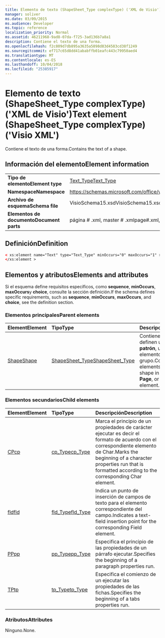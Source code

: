 ```yaml
---
title: Elemento de texto (ShapeSheet_Type complexType) ('XML de Visio')
manager: soliver
ms.date: 03/09/2015
ms.audience: Developer
ms.topic: reference
localization_priority: Normal
ms.assetid: 46211968-9ad8-07da-f725-3ad136b7a8a1
description: Contiene el texto de una forma.
ms.openlocfilehash: f2c809d7db895a3635a5898d83d4583cd38f1249
ms.sourcegitcommit: ef717c65d8dd41ababffb01eafc443c79950aed4
ms.translationtype: MT
ms.contentlocale: es-ES
ms.lasthandoff: 10/04/2018
ms.locfileid: "25385917"
---
```

# <a name="text-element-shapesheettype-complextype-visio-xml"></a><span data-ttu-id="05c53-103">Elemento de texto (ShapeSheet_Type complexType) ('XML de Visio')</span><span class="sxs-lookup"><span data-stu-id="05c53-103">Text element (ShapeSheet_Type complexType) ('Visio XML')</span></span>

<span data-ttu-id="05c53-104">Contiene el texto de una forma.</span><span class="sxs-lookup"><span data-stu-id="05c53-104">Contains the text of a shape.</span></span>
  
## <a name="element-information"></a><span data-ttu-id="05c53-105">Información del elemento</span><span class="sxs-lookup"><span data-stu-id="05c53-105">Element information</span></span>

|||
|:-----|:-----|
|<span data-ttu-id="05c53-106">**Tipo de elemento**</span><span class="sxs-lookup"><span data-stu-id="05c53-106">**Element type**</span></span> <br/> |[<span data-ttu-id="05c53-107">Text_Type</span><span class="sxs-lookup"><span data-stu-id="05c53-107">Text_Type</span></span>](text_type-complextypevisio-xml.md) <br/> |
|<span data-ttu-id="05c53-108">**Namespace**</span><span class="sxs-lookup"><span data-stu-id="05c53-108">**Namespace**</span></span> <br/> |https://schemas.microsoft.com/office/visio/2012/main  <br/> |
|<span data-ttu-id="05c53-109">**Archivo de esquema**</span><span class="sxs-lookup"><span data-stu-id="05c53-109">**Schema file**</span></span> <br/> |<span data-ttu-id="05c53-110">VisioSchema15.xsd</span><span class="sxs-lookup"><span data-stu-id="05c53-110">VisioSchema15.xsd</span></span>  <br/> |
|<span data-ttu-id="05c53-111">**Elementos de documento**</span><span class="sxs-lookup"><span data-stu-id="05c53-111">**Document parts**</span></span> <br/> |<span data-ttu-id="05c53-112">página # .xml, master # .xml</span><span class="sxs-lookup"><span data-stu-id="05c53-112">page#.xml, master#.xml</span></span>  <br/> |
   
## <a name="definition"></a><span data-ttu-id="05c53-113">Definición</span><span class="sxs-lookup"><span data-stu-id="05c53-113">Definition</span></span>

```XML
< xs:element name="Text" type="Text_Type" minOccurs="0" maxOccurs="1" >
</xs:element >
```

## <a name="elements-and-attributes"></a><span data-ttu-id="05c53-114">Elementos y atributos</span><span class="sxs-lookup"><span data-stu-id="05c53-114">Elements and attributes</span></span>

<span data-ttu-id="05c53-115">Si el esquema define requisitos específicos, como **sequence**, **minOccurs**, **maxOccurs**y **choice**, consulte la sección definición.</span><span class="sxs-lookup"><span data-stu-id="05c53-115">If the schema defines specific requirements, such as **sequence**, **minOccurs**, **maxOccurs**, and **choice**, see the definition section.</span></span> 
  
### <a name="parent-elements"></a><span data-ttu-id="05c53-116">Elementos principales</span><span class="sxs-lookup"><span data-stu-id="05c53-116">Parent elements</span></span>

|<span data-ttu-id="05c53-117">**Element**</span><span class="sxs-lookup"><span data-stu-id="05c53-117">**Element**</span></span>|<span data-ttu-id="05c53-118">**Tipo**</span><span class="sxs-lookup"><span data-stu-id="05c53-118">**Type**</span></span>|<span data-ttu-id="05c53-119">**Descripción**</span><span class="sxs-lookup"><span data-stu-id="05c53-119">**Description**</span></span>|
|:-----|:-----|:-----|
|[<span data-ttu-id="05c53-120">Shape</span><span class="sxs-lookup"><span data-stu-id="05c53-120">Shape</span></span>](shape-element-shapes_type-complextypevisio-xml.md) <br/> |[<span data-ttu-id="05c53-121">ShapeSheet_Type</span><span class="sxs-lookup"><span data-stu-id="05c53-121">ShapeSheet_Type</span></span>](shapesheet_type-complextypevisio-xml.md) <br/> |<span data-ttu-id="05c53-122">Contiene elementos que definen una forma en un **patrón**, una **página**o un elemento de la forma de grupo.</span><span class="sxs-lookup"><span data-stu-id="05c53-122">Contains elements that define a shape in a **Master**, **Page**, or group shape element.</span></span>  <br/> |
   
### <a name="child-elements"></a><span data-ttu-id="05c53-123">Elementos secundarios</span><span class="sxs-lookup"><span data-stu-id="05c53-123">Child elements</span></span>

|<span data-ttu-id="05c53-124">**Element**</span><span class="sxs-lookup"><span data-stu-id="05c53-124">**Element**</span></span>|<span data-ttu-id="05c53-125">**Tipo**</span><span class="sxs-lookup"><span data-stu-id="05c53-125">**Type**</span></span>|<span data-ttu-id="05c53-126">**Descripción**</span><span class="sxs-lookup"><span data-stu-id="05c53-126">**Description**</span></span>|
|:-----|:-----|:-----|
|[<span data-ttu-id="05c53-127">CP</span><span class="sxs-lookup"><span data-stu-id="05c53-127">cp</span></span>](cp-element-text_type-complextypevisio-xml.md) <br/> |[<span data-ttu-id="05c53-128">cp_Type</span><span class="sxs-lookup"><span data-stu-id="05c53-128">cp_Type</span></span>](cp_type-complextypevisio-xml.md) <br/> |<span data-ttu-id="05c53-129">Marca el principio de un propiedades de carácter ejecutar es decir el formato de acuerdo con el correspondiente elemento de Char.</span><span class="sxs-lookup"><span data-stu-id="05c53-129">Marks the beginning of a character properties run that is formatted according to the corresponding Char element.</span></span>  <br/> |
|[<span data-ttu-id="05c53-130">fld</span><span class="sxs-lookup"><span data-stu-id="05c53-130">fld</span></span>](fld-element-text_type-complextypevisio-xml.md) <br/> |[<span data-ttu-id="05c53-131">fld_Type</span><span class="sxs-lookup"><span data-stu-id="05c53-131">fld_Type</span></span>](fld_type-complextypevisio-xml.md) <br/> |<span data-ttu-id="05c53-132">Indica un punto de inserción de campos de texto para el elemento correspondiente del campo.</span><span class="sxs-lookup"><span data-stu-id="05c53-132">Indicates a text-field insertion point for the corresponding Field element.</span></span>  <br/> |
|[<span data-ttu-id="05c53-133">PP</span><span class="sxs-lookup"><span data-stu-id="05c53-133">pp</span></span>](pp-element-text_type-complextypevisio-xml.md) <br/> |[<span data-ttu-id="05c53-134">pp_Type</span><span class="sxs-lookup"><span data-stu-id="05c53-134">pp_Type</span></span>](pp_type-complextypevisio-xml.md) <br/> |<span data-ttu-id="05c53-135">Especifica el principio de las propiedades de un párrafo ejecutar.</span><span class="sxs-lookup"><span data-stu-id="05c53-135">Specifies the beginning of a paragraph properties run.</span></span>  <br/> |
|[<span data-ttu-id="05c53-136">TP</span><span class="sxs-lookup"><span data-stu-id="05c53-136">tp</span></span>](tp-element-text_type-complextypevisio-xml.md) <br/> |[<span data-ttu-id="05c53-137">tp_Type</span><span class="sxs-lookup"><span data-stu-id="05c53-137">tp_Type</span></span>](tp_type-complextypevisio-xml.md) <br/> |<span data-ttu-id="05c53-138">Especifica el comienzo de un ejecutar las propiedades de las fichas.</span><span class="sxs-lookup"><span data-stu-id="05c53-138">Specifies the beginning of a tabs properties run.</span></span>  <br/> |
   
### <a name="attributes"></a><span data-ttu-id="05c53-139">Atributos</span><span class="sxs-lookup"><span data-stu-id="05c53-139">Attributes</span></span>

<span data-ttu-id="05c53-140">Ninguno.</span><span class="sxs-lookup"><span data-stu-id="05c53-140">None.</span></span>
  

